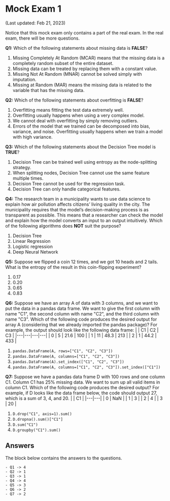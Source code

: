 # Mock Exam 1

(Last updated: Feb 21, 2023)

Notice that this mock exam only contains a part of the real exam. In the real exam, there will be more questions.

**Q1:** Which of the following statements about missing data is **FALSE**?
1. Missing Completely At Random (MCAR) means that the missing data is a completely random subset of the entire dataset.
2. Missing data can be treated by replacing them with a constant value.
3. Missing Not At Random (MNAR) cannot be solved simply with imputation.
4. Missing at Random (MAR) means the missing data is related to the variable that has the missing data.

**Q2:** Which of the following statements about overfitting is **FALSE**?
1. Overfitting means fitting the test data extremely well.
2. Overfitting usually happens when using a very complex model.
3. We cannot deal with overfitting by simply removing outliers.
4. Errors of the model that we trained can be decomposed into bias, variance, and noise. Overfitting usually happens when we train a model with high variance.

**Q3:** Which of the following statements about the Decision Tree model is **TRUE**?
1. Decision Tree can be trained well using entropy as the node-splitting strategy.
2. When splitting nodes, Decision Tree cannot use the same feature multiple times.
3. Decision Tree cannot be used for the regression task.
4. Decision Tree can only handle categorical features.

**Q4:** The research team in a municipality wants to use data science to explain how air pollution affects citizens’ living quality in the city. The municipality requires that the model’s decision-making process is as transparent as possible. This means that a researcher can check the model and explain how the model converts an input to an output intuitively. Which of the following algorithms does **NOT** suit the purpose?
1. Decision Tree
2. Linear Regression
3. Logistic regression
4. Deep Neural Network

**Q5:** Suppose we flipped a coin 12 times, and we got 10 heads and 2 tails. What is the entropy of the result in this coin-flipping experiment?
1. 0.17
2. 0.20
3. 0.65
4. 0.83

**Q6:** Suppose we have an array A of data with 3 columns, and we want to put the data in a pandas data frame. We want to give the first column with name "C1", the second column with name "C2", and the third column with name "C3". Which of the following code produces the desired output for array A (considering that we already imported the pandas package)? For example, the output should look like the following data frame:
|  | C1 | C2 | C3 |
|---|---|---|---|
| 0 | 5 | 21.6 | 100 |
| 1 | 11 | 48.3 | 213 |
| 2 | 1 | 44.2 | 433 |
1. `pandas.DataFrame(A, rows=["C1", "C2", "C3"])`
2. `pandas.DataFrame(A, columns=["C1", "C2", "C3"])`
3. `pandas.DataFrame(A).set_index(["C1", "C2", "C3"])`
4. `pandas.DataFrame(A, columns=["C1", "C2", "C3"]).set_index(["C1"])`

**Q7:** Suppose we have a pandas data frame D with 100 rows and one column C1. Column C1 has 25% missing data. We want to sum up all valid items in column C1. Which of the following code produces the desired output? For example, if D looks like the data frame below, the code should output 27, which is a sum of 3, 4, and 20.
|  | C1 |
|---|---|
| 0 | NaN |
| 1 | 3 |
| 2 | 4 |
| 3 | 20 |
1. `D.drop("C1", axis=1).sum()`
2. `D.dropna().sum()["C1"]`
3. `D.sum("C1")`
4. `D.groupby("C1").sum()`

## Answers

The block below contains the answers to the questions.

```{toggle}
- Q1 -> 4
- Q2 -> 1
- Q3 -> 1
- Q4 -> 4
- Q5 -> 3
- Q6 -> 2
- Q7 -> 2
```

